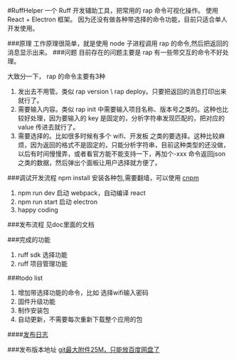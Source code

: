 #RuffHelper
一个 Ruff 开发辅助工具，把常用的 rap 命令可视化操作。
使用 React + Electron 框架。
因为还没有做各种带选择的命令功能，目前只适合单人开发使用。

###原理
工作原理很简单，就是使用 node 子进程调用 rap 的命令,然后把返回的消息显示出来。
###问题
目前存在的问题主要是 rap 有一些带交互的命令不好处理。

大致分一下， rap 的命令主要有3种

1. 发出去不用管。类似 rap version \ rap deploy。只要把返回的消息打印出来就行了。
2. 需要输入内容。类似 rap init 中需要输入项目名称、版本号之类的。这种也比较好处理，因为要输入的 key 是固定的，分析字符串发现匹配的，把对应的 value 传进去就行了。
3. 需要选择的。比如很多时候有多个 wifi、开发板 之类的要选择。这种比较麻烦，因为返回的格式不是固定的，只能分析字符串，目前这种类型的还没做，以后有时间慢慢弄，或者看官方能不能支持一下，再加个-xxx 命令返回json之类的数据，然后弹出个面板让用户选择就方便了。

###调试开发流程
npm install 安装各种包,需要翻墙，可以使用 [cnpm](https://npm.taobao.org/)

1. npm run dev 启动 webpack，自动编译 react
2. npm run start 启动 electron
3. happy coding

###发布流程
见doc里面的文档

###完成的功能
1. ruff sdk 选择功能
2. ruff 项目管理功能

###todo list
1. 增加带选择功能的命令，比如 选择wifi输入密码
2. 固件升级功能
3. 制作安装包
4. 自动更新，不需要每次重新下载整个应用的包

####[发布日志](ReleaseNotes.MD)


###发布版本地址
[git最大附件25M，只能放百度网盘了](http://pan.baidu.com/s/1kVRI98b#path=%252Fruffhelper)








